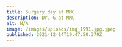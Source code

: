 ```yaml
---
title: Surgery day at MMC
description: Dr. G at MMC
alt: N/A
image: /images/uploads/img_1991.jpg.jpeg
published: 2021-12-14T19:47:50.379Z
---
```

